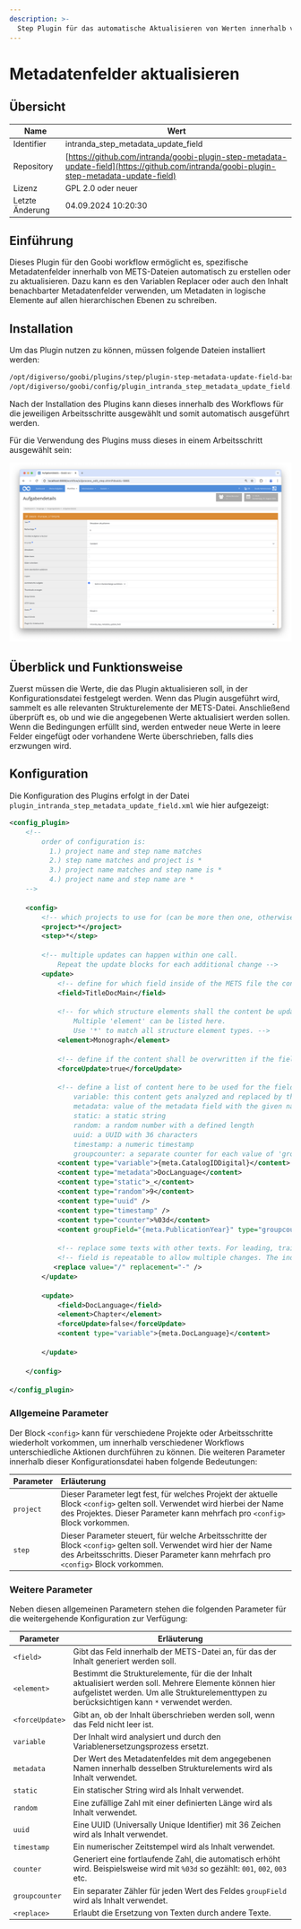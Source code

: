 ```yaml
---
description: >-
  Step Plugin für das automatische Aktualisieren von Werten innerhalb von METS-Dateien
---
```


# Metadatenfelder aktualisieren

## Übersicht

Name                     | Wert
-------------------------|-----------
Identifier               | intranda_step_metadata_update_field
Repository               | [https://github.com/intranda/goobi-plugin-step-metadata-update-field](https://github.com/intranda/goobi-plugin-step-metadata-update-field)
Lizenz              | GPL 2.0 oder neuer 
Letzte Änderung    | 04.09.2024 10:20:30


## Einführung
Dieses Plugin für den Goobi workflow ermöglicht es, spezifische Metadatenfelder innerhalb von METS-Dateien automatisch zu erstellen oder zu aktualisieren. Dazu kann es den Variablen Replacer oder auch den Inhalt benachbarter Metadatenfelder verwenden, um Metadaten in logische Elemente auf allen hierarchischen Ebenen zu schreiben.

## Installation
Um das Plugin nutzen zu können, müssen folgende Dateien installiert werden:

```bash
/opt/digiverso/goobi/plugins/step/plugin-step-metadata-update-field-base.jar
/opt/digiverso/goobi/config/plugin_intranda_step_metadata_update_field.xml
```

Nach der Installation des Plugins kann dieses innerhalb des Workflows für die jeweiligen Arbeitsschritte ausgewählt und somit automatisch ausgeführt werden. 

Für die Verwendung des Plugins muss dieses in einem Arbeitsschritt ausgewählt sein:

![Konfiguration des Arbeitsschritts für die Nutzung des Plugins](images/goobi-plugin-step-metadata-update-field_screen1_de.png)


## Überblick und Funktionsweise
Zuerst müssen die Werte, die das Plugin aktualisieren soll, in der Konfigurationsdatei festgelegt werden. Wenn das Plugin ausgeführt wird, sammelt es alle relevanten Strukturelemente der METS-Datei. Anschließend überprüft es, ob und wie die angegebenen Werte aktualisiert werden sollen. Wenn die Bedingungen erfüllt sind, werden entweder neue Werte in leere Felder eingefügt oder vorhandene Werte überschrieben, falls dies erzwungen wird.

## Konfiguration
Die Konfiguration des Plugins erfolgt in der Datei `plugin_intranda_step_metadata_update_field.xml` wie hier aufgezeigt:

```xml
<config_plugin>
    <!--
        order of configuration is:
          1.) project name and step name matches
          2.) step name matches and project is *
          3.) project name matches and step name is *
          4.) project name and step name are *
	-->

	<config>
		<!-- which projects to use for (can be more then one, otherwise use *) -->
		<project>*</project>
		<step>*</step>
        
		<!-- multiple updates can happen within one call. 
        	Repeat the update blocks for each additional change -->
		<update>
			<!-- define for which field inside of the METS file the content shall be generated -->
			<field>TitleDocMain</field>
			
			<!-- for which structure elements shall the content be updated? 
				Multiple 'element' can be listed here. 
				Use '*' to match all structure element types. -->
			<element>Monograph</element>
			
			<!-- define if the content shall be overwritten if the field is not empty -->
			<forceUpdate>true</forceUpdate>
	
			<!-- define a list of content here to be used for the field as metadata value
				variable: this content gets analyzed and replaced by the variable replacer 
				metadata: value of the metadata field with the given name inside of the same docstruct element
				static: a static string
				random: a random number with a defined length 
				uuid: a UUID with 36 characters
				timestamp: a numeric timestamp 
                groupcounter: a separate counter for each value of 'groupField' -->
			<content type="variable">{meta.CatalogIDDigital}</content>
			<content type="metadata">DocLanguage</content>
			<content type="static">_</content>
			<content type="random">9</content>
			<content type="uuid" />
			<content type="timestamp" />
			<content type="counter">%03d</content>
            <content groupField="{meta.PublicationYear}" type="groupcounter">%03d</content>
            
            <!-- replace some texts with other texts. For leading, trailing or single whitespaces, use '\u0020' -->
            <!-- field is repeatable to allow multiple changes. The individual replacements are processed from top to bottom -->
           <replace value="/" replacement="-" />
		</update>

		<update>
			<field>DocLanguage</field>
			<element>Chapter</element>
			<forceUpdate>false</forceUpdate>
			<content type="variable">{meta.DocLanguage}</content>
            
		</update>

	</config>

</config_plugin>

```

### Allgemeine Parameter 
Der Block `<config>` kann für verschiedene Projekte oder Arbeitsschritte wiederholt vorkommen, um innerhalb verschiedener Workflows unterschiedliche Aktionen durchführen zu können. Die weiteren Parameter innerhalb dieser Konfigurationsdatei haben folgende Bedeutungen: 

| Parameter | Erläuterung | 
| :-------- | :---------- | 
| `project` | Dieser Parameter legt fest, für welches Projekt der aktuelle Block `<config>` gelten soll. Verwendet wird hierbei der Name des Projektes. Dieser Parameter kann mehrfach pro `<config>` Block vorkommen. | 
| `step` | Dieser Parameter steuert, für welche Arbeitsschritte der Block `<config>` gelten soll. Verwendet wird hier der Name des Arbeitsschritts. Dieser Parameter kann mehrfach pro `<config>` Block vorkommen. | 


### Weitere Parameter 
Neben diesen allgemeinen Parametern stehen die folgenden Parameter für die weitergehende Konfiguration zur Verfügung: 


Parameter               | Erläuterung
------------------------|------------------------------------
`<field>`      | Gibt das Feld innerhalb der METS-Datei an, für das der Inhalt generiert werden soll. |
`<element>`    | Bestimmt die Strukturelemente, für die der Inhalt aktualisiert werden soll. Mehrere Elemente können hier aufgelistet werden. Um alle Strukturelementtypen zu berücksichtigen kann `*` verwendet werden. |
`<forceUpdate>`| Gibt an, ob der Inhalt überschrieben werden soll, wenn das Feld nicht leer ist. |
`variable`     | Der Inhalt wird analysiert und durch den Variablenersetzungsprozess ersetzt. |
`metadata`     | Der Wert des Metadatenfeldes mit dem angegebenen Namen innerhalb desselben Strukturelements wird als Inhalt verwendet. |
`static`       | Ein statischer String wird als Inhalt verwendet. |
`random`       | Eine zufällige Zahl mit einer definierten Länge wird als Inhalt verwendet. |
`uuid`         | Eine UUID (Universally Unique Identifier) mit 36 Zeichen wird als Inhalt verwendet. |
`timestamp`    | Ein numerischer Zeitstempel wird als Inhalt verwendet. |
`counter`      | Generiert eine fortlaufende Zahl, die automatisch erhöht wird. Beispielsweise wird mit `%03d` so gezählt: `001`, `002`, `003` etc. |
`groupcounter` | Ein separater Zähler für jeden Wert des Feldes `groupField` wird als Inhalt verwendet. |
`<replace>`    | Erlaubt die Ersetzung von Texten durch andere Texte. |
